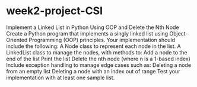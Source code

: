 # week2-project-CSI
Implement a Linked List in Python Using OOP and Delete the Nth Node
Create a Python program that implements a singly linked list using Object-Oriented Programming (OOP) principles. Your implementation should include the following: A Node class to represent each node in the list. A LinkedList class to manage the nodes, with methods to: Add a node to the end of the list Print the list Delete the nth node (where n is a 1-based index) Include exception handling to manage edge cases such as: Deleting a node from an empty list Deleting a node with an index out of range Test your implementation with at least one sample list.
